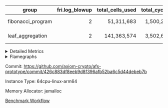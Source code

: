 | group | fri.log_blowup | total_cells_used | total_cycles | total_proof_time_ms |
| --- | --- | --- | --- | --- |
| fibonacci_program | <div style='text-align: right'>2</div>  | <div style='text-align: right'>51,311,683</div>  | <div style='text-align: right'>1,500,219</div>  | <span style="color: green">(-44.0 [-0.5%])</span> <div style='text-align: right'>8,058.0</div>  |
| leaf_aggregation | <div style='text-align: right'>2</div>  | <div style='text-align: right'>141,363,574</div>  | <div style='text-align: right'>3,502,669</div>  | <span style="color: green">(-124.0 [-0.5%])</span> <div style='text-align: right'>23,051.0</div>  |


<details>
<summary>Detailed Metrics</summary>

| group | collect_metrics | execute_time_ms | total_cells_used | total_cycles |
| --- | --- | --- | --- | --- |
| fibonacci_program | true | <span style="color: red">(+78.0 [+0.2%])</span> <div style='text-align: right'>42,795.0</div>  | <div style='text-align: right'>51,311,683</div>  | <div style='text-align: right'>1,500,219</div>  |

| group | chip_name | collect_metrics | rows_used |
| --- | --- | --- | --- |
| fibonacci_program | <Rv32BaseAluAdapterAir,BaseAluCoreAir<4, 8>> | true | <div style='text-align: right'>900,085</div>  |
| fibonacci_program | <Rv32BaseAluAdapterAir,LessThanCoreAir<4, 8>> | true | <div style='text-align: right'>300,004</div>  |
| fibonacci_program | <Rv32BaseAluAdapterAir,ShiftCoreAir<4, 8>> | true | <div style='text-align: right'>4</div>  |
| fibonacci_program | <Rv32BranchAdapterAir,BranchEqualCoreAir<4>> | true | <div style='text-align: right'>200,012</div>  |
| fibonacci_program | <Rv32BranchAdapterAir,BranchLessThanCoreAir<4, 8>> | true | <div style='text-align: right'>11</div>  |
| fibonacci_program | <Rv32CondRdWriteAdapterAir,Rv32JalLuiCoreAir> | true | <div style='text-align: right'>100,012</div>  |
| fibonacci_program | <Rv32HintStoreAdapterAir,Rv32HintStoreCoreAir> | true | <div style='text-align: right'>3</div>  |
| fibonacci_program | <Rv32JalrAdapterAir,Rv32JalrCoreAir> | true | <div style='text-align: right'>17</div>  |
| fibonacci_program | <Rv32LoadStoreAdapterAir,LoadStoreCoreAir<4>> | true | <div style='text-align: right'>57</div>  |
| fibonacci_program | <Rv32RdWriteAdapterAir,Rv32AuipcCoreAir> | true | <div style='text-align: right'>11</div>  |
| fibonacci_program | BitwiseOperationLookupAir<8> | true | <div style='text-align: right'>65,536</div>  |
| fibonacci_program | Memory AccessAdapter<8> | true | <div style='text-align: right'>27</div>  |
| fibonacci_program | Memory Boundary | true | <div style='text-align: right'>54</div>  |
| fibonacci_program | Memory Merkle | true | <div style='text-align: right'>306</div>  |
| fibonacci_program | PhantomAir | true | <div style='text-align: right'>3</div>  |
| fibonacci_program | ProgramChip | true | <div style='text-align: right'>6,529</div>  |
| fibonacci_program | RangeTupleCheckerAir<2> | true | <div style='text-align: right'>524,288</div>  |

| group | collect_metrics | dsl_ir | opcode | frequency |
| --- | --- | --- | --- | --- |
| fibonacci_program | true |  | ADD | <div style='text-align: right'>900,068</div>  |
| fibonacci_program | true |  | AND | <div style='text-align: right'>5</div>  |
| fibonacci_program | true |  | AUIPC | <div style='text-align: right'>11</div>  |
| fibonacci_program | true |  | BEQ | <div style='text-align: right'>100,005</div>  |
| fibonacci_program | true |  | BGEU | <div style='text-align: right'>3</div>  |
| fibonacci_program | true |  | BLT | <div style='text-align: right'>1</div>  |
| fibonacci_program | true |  | BLTU | <div style='text-align: right'>7</div>  |
| fibonacci_program | true |  | BNE | <div style='text-align: right'>100,007</div>  |
| fibonacci_program | true |  | HINT_STOREW | <div style='text-align: right'>3</div>  |
| fibonacci_program | true |  | JAL | <div style='text-align: right'>100,002</div>  |
| fibonacci_program | true |  | JALR | <div style='text-align: right'>17</div>  |
| fibonacci_program | true |  | LOADBU | <div style='text-align: right'>6</div>  |
| fibonacci_program | true |  | LOADW | <div style='text-align: right'>22</div>  |
| fibonacci_program | true |  | LUI | <div style='text-align: right'>10</div>  |
| fibonacci_program | true |  | OR | <div style='text-align: right'>4</div>  |
| fibonacci_program | true |  | PHANTOM | <div style='text-align: right'>3</div>  |
| fibonacci_program | true |  | SLL | <div style='text-align: right'>3</div>  |
| fibonacci_program | true |  | SLTU | <div style='text-align: right'>300,004</div>  |
| fibonacci_program | true |  | SRL | <div style='text-align: right'>1</div>  |
| fibonacci_program | true |  | STOREB | <div style='text-align: right'>1</div>  |
| fibonacci_program | true |  | STOREW | <div style='text-align: right'>28</div>  |
| fibonacci_program | true |  | SUB | <div style='text-align: right'>4</div>  |
| fibonacci_program | true |  | XOR | <div style='text-align: right'>4</div>  |

| group | air_name | collect_metrics | dsl_ir | opcode | cells_used |
| --- | --- | --- | --- | --- | --- |
| fibonacci_program | <Rv32BaseAluAdapterAir,BaseAluCoreAir<4, 8>> | true |  | ADD | <div style='text-align: right'>32,402,448</div>  |
| fibonacci_program | AccessAdapter<8> | true |  | ADD | <div style='text-align: right'>51</div>  |
| fibonacci_program | Boundary | true |  | ADD | <div style='text-align: right'>120</div>  |
| fibonacci_program | Merkle | true |  | ADD | <div style='text-align: right'>64</div>  |
| fibonacci_program | <Rv32BaseAluAdapterAir,BaseAluCoreAir<4, 8>> | true |  | AND | <div style='text-align: right'>180</div>  |
| fibonacci_program | <Rv32RdWriteAdapterAir,Rv32AuipcCoreAir> | true |  | AUIPC | <div style='text-align: right'>231</div>  |
| fibonacci_program | AccessAdapter<8> | true |  | AUIPC | <div style='text-align: right'>34</div>  |
| fibonacci_program | Boundary | true |  | AUIPC | <div style='text-align: right'>80</div>  |
| fibonacci_program | Merkle | true |  | AUIPC | <div style='text-align: right'>3,456</div>  |
| fibonacci_program | <Rv32BranchAdapterAir,BranchEqualCoreAir<4>> | true |  | BEQ | <div style='text-align: right'>2,600,130</div>  |
| fibonacci_program | <Rv32BranchAdapterAir,BranchLessThanCoreAir<4, 8>> | true |  | BGEU | <div style='text-align: right'>96</div>  |
| fibonacci_program | <Rv32BranchAdapterAir,BranchLessThanCoreAir<4, 8>> | true |  | BLT | <div style='text-align: right'>32</div>  |
| fibonacci_program | <Rv32BranchAdapterAir,BranchLessThanCoreAir<4, 8>> | true |  | BLTU | <div style='text-align: right'>224</div>  |
| fibonacci_program | <Rv32BranchAdapterAir,BranchEqualCoreAir<4>> | true |  | BNE | <div style='text-align: right'>2,600,182</div>  |
| fibonacci_program | <Rv32HintStoreAdapterAir,Rv32HintStoreCoreAir> | true |  | HINT_STOREW | <div style='text-align: right'>78</div>  |
| fibonacci_program | AccessAdapter<8> | true |  | HINT_STOREW | <div style='text-align: right'>17</div>  |
| fibonacci_program | Boundary | true |  | HINT_STOREW | <div style='text-align: right'>40</div>  |
| fibonacci_program | Merkle | true |  | HINT_STOREW | <div style='text-align: right'>64</div>  |
| fibonacci_program | <Rv32CondRdWriteAdapterAir,Rv32JalLuiCoreAir> | true |  | JAL | <div style='text-align: right'>1,800,036</div>  |
| fibonacci_program | <Rv32JalrAdapterAir,Rv32JalrCoreAir> | true |  | JALR | <div style='text-align: right'>476</div>  |
| fibonacci_program | <Rv32LoadStoreAdapterAir,LoadStoreCoreAir<4>> | true |  | LOADBU | <div style='text-align: right'>240</div>  |
| fibonacci_program | <Rv32LoadStoreAdapterAir,LoadStoreCoreAir<4>> | true |  | LOADW | <div style='text-align: right'>880</div>  |
| fibonacci_program | AccessAdapter<8> | true |  | LOADW | <div style='text-align: right'>34</div>  |
| fibonacci_program | Boundary | true |  | LOADW | <div style='text-align: right'>80</div>  |
| fibonacci_program | Merkle | true |  | LOADW | <div style='text-align: right'>2,304</div>  |
| fibonacci_program | <Rv32CondRdWriteAdapterAir,Rv32JalLuiCoreAir> | true |  | LUI | <div style='text-align: right'>180</div>  |
| fibonacci_program | <Rv32BaseAluAdapterAir,BaseAluCoreAir<4, 8>> | true |  | OR | <div style='text-align: right'>144</div>  |
| fibonacci_program | PhantomAir | true |  | PHANTOM | <div style='text-align: right'>18</div>  |
| fibonacci_program | <Rv32BaseAluAdapterAir,ShiftCoreAir<4, 8>> | true |  | SLL | <div style='text-align: right'>159</div>  |
| fibonacci_program | <Rv32BaseAluAdapterAir,LessThanCoreAir<4, 8>> | true |  | SLTU | <div style='text-align: right'>11,100,148</div>  |
| fibonacci_program | AccessAdapter<8> | true |  | SLTU | <div style='text-align: right'>34</div>  |
| fibonacci_program | Boundary | true |  | SLTU | <div style='text-align: right'>80</div>  |
| fibonacci_program | Merkle | true |  | SLTU | <div style='text-align: right'>64</div>  |
| fibonacci_program | <Rv32BaseAluAdapterAir,ShiftCoreAir<4, 8>> | true |  | SRL | <div style='text-align: right'>53</div>  |
| fibonacci_program | <Rv32LoadStoreAdapterAir,LoadStoreCoreAir<4>> | true |  | STOREB | <div style='text-align: right'>40</div>  |
| fibonacci_program | AccessAdapter<8> | true |  | STOREB | <div style='text-align: right'>17</div>  |
| fibonacci_program | Boundary | true |  | STOREB | <div style='text-align: right'>40</div>  |
| fibonacci_program | <Rv32LoadStoreAdapterAir,LoadStoreCoreAir<4>> | true |  | STOREW | <div style='text-align: right'>1,120</div>  |
| fibonacci_program | AccessAdapter<8> | true |  | STOREW | <div style='text-align: right'>272</div>  |
| fibonacci_program | Boundary | true |  | STOREW | <div style='text-align: right'>640</div>  |
| fibonacci_program | Merkle | true |  | STOREW | <div style='text-align: right'>3,776</div>  |
| fibonacci_program | <Rv32BaseAluAdapterAir,BaseAluCoreAir<4, 8>> | true |  | SUB | <div style='text-align: right'>144</div>  |
| fibonacci_program | <Rv32BaseAluAdapterAir,BaseAluCoreAir<4, 8>> | true |  | XOR | <div style='text-align: right'>144</div>  |

| group | commit_exe_time_ms | execute_and_trace_gen_time_ms | execute_time_ms | fri.log_blowup | keygen_time_ms | num_segments | total_cells_used | total_cycles | total_proof_time_ms |
| --- | --- | --- | --- | --- | --- | --- | --- | --- | --- |
| fibonacci_program | <span style="color: red">(+1.0 [+25.0%])</span> <div style='text-align: right'>5.0</div>  | <span style="color: green">(-34.0 [-1.9%])</span> <div style='text-align: right'>1,772.0</div>  | <span style="color: green">(-35.0 [-2.2%])</span> <div style='text-align: right'>1,580.0</div>  | <div style='text-align: right'>2</div>  | <span style="color: red">(+3.0 [+1.4%])</span> <div style='text-align: right'>219.0</div>  | <div style='text-align: right'>1</div>  | <div style='text-align: right'>51,311,683</div>  | <div style='text-align: right'>1,500,219</div>  | <span style="color: green">(-44.0 [-0.5%])</span> <div style='text-align: right'>8,058.0</div>  |
| leaf_aggregation |  |  |  | <div style='text-align: right'>2</div>  |  |  | <div style='text-align: right'>141,363,574</div>  | <div style='text-align: right'>3,502,669</div>  | <span style="color: green">(-124.0 [-0.5%])</span> <div style='text-align: right'>23,051.0</div>  |

| group | air_name | constraints | interactions | quotient_deg |
| --- | --- | --- | --- | --- |
| fibonacci_program | ProgramAir | <div style='text-align: right'>4</div>  | <div style='text-align: right'>1</div>  | <div style='text-align: right'>1</div>  |
| fibonacci_program | VmConnectorAir | <div style='text-align: right'>9</div>  | <div style='text-align: right'>3</div>  | <div style='text-align: right'>2</div>  |
| fibonacci_program | PersistentBoundaryAir<8> | <div style='text-align: right'>6</div>  | <div style='text-align: right'>3</div>  | <div style='text-align: right'>2</div>  |
| fibonacci_program | MemoryMerkleAir<8> | <div style='text-align: right'>40</div>  | <div style='text-align: right'>4</div>  | <div style='text-align: right'>2</div>  |
| fibonacci_program | AccessAdapterAir<2> | <div style='text-align: right'>14</div>  | <div style='text-align: right'>5</div>  | <div style='text-align: right'>2</div>  |
| fibonacci_program | AccessAdapterAir<4> | <div style='text-align: right'>14</div>  | <div style='text-align: right'>5</div>  | <div style='text-align: right'>2</div>  |
| fibonacci_program | AccessAdapterAir<8> | <div style='text-align: right'>14</div>  | <div style='text-align: right'>5</div>  | <div style='text-align: right'>2</div>  |
| fibonacci_program | AccessAdapterAir<16> | <div style='text-align: right'>14</div>  | <div style='text-align: right'>5</div>  | <div style='text-align: right'>2</div>  |
| fibonacci_program | AccessAdapterAir<32> | <div style='text-align: right'>14</div>  | <div style='text-align: right'>5</div>  | <div style='text-align: right'>2</div>  |
| fibonacci_program | AccessAdapterAir<64> | <div style='text-align: right'>14</div>  | <div style='text-align: right'>5</div>  | <div style='text-align: right'>2</div>  |
| fibonacci_program | PhantomAir | <div style='text-align: right'>5</div>  | <div style='text-align: right'>3</div>  | <div style='text-align: right'>2</div>  |
| fibonacci_program | VmAirWrapper<Rv32BaseAluAdapterAir, BaseAluCoreAir<4, 8> | <div style='text-align: right'>43</div>  | <div style='text-align: right'>19</div>  | <div style='text-align: right'>2</div>  |
| fibonacci_program | VmAirWrapper<Rv32BaseAluAdapterAir, LessThanCoreAir<4, 8> | <div style='text-align: right'>39</div>  | <div style='text-align: right'>17</div>  | <div style='text-align: right'>2</div>  |
| fibonacci_program | VmAirWrapper<Rv32BaseAluAdapterAir, ShiftCoreAir<4, 8> | <div style='text-align: right'>90</div>  | <div style='text-align: right'>23</div>  | <div style='text-align: right'>2</div>  |
| fibonacci_program | VmAirWrapper<Rv32LoadStoreAdapterAir, LoadStoreCoreAir<4> | <div style='text-align: right'>38</div>  | <div style='text-align: right'>17</div>  | <div style='text-align: right'>2</div>  |
| fibonacci_program | VmAirWrapper<Rv32LoadStoreAdapterAir, LoadSignExtendCoreAir<4, 8> | <div style='text-align: right'>33</div>  | <div style='text-align: right'>18</div>  | <div style='text-align: right'>2</div>  |
| fibonacci_program | VmAirWrapper<Rv32BranchAdapterAir, BranchEqualCoreAir<4> | <div style='text-align: right'>25</div>  | <div style='text-align: right'>11</div>  | <div style='text-align: right'>2</div>  |
| fibonacci_program | VmAirWrapper<Rv32BranchAdapterAir, BranchLessThanCoreAir<4, 8> | <div style='text-align: right'>41</div>  | <div style='text-align: right'>13</div>  | <div style='text-align: right'>2</div>  |
| fibonacci_program | VmAirWrapper<Rv32CondRdWriteAdapterAir, Rv32JalLuiCoreAir> | <div style='text-align: right'>22</div>  | <div style='text-align: right'>10</div>  | <div style='text-align: right'>2</div>  |
| fibonacci_program | VmAirWrapper<Rv32JalrAdapterAir, Rv32JalrCoreAir> | <div style='text-align: right'>20</div>  | <div style='text-align: right'>16</div>  | <div style='text-align: right'>2</div>  |
| fibonacci_program | VmAirWrapper<Rv32RdWriteAdapterAir, Rv32AuipcCoreAir> | <div style='text-align: right'>15</div>  | <div style='text-align: right'>11</div>  | <div style='text-align: right'>2</div>  |
| fibonacci_program | VmAirWrapper<Rv32MultAdapterAir, MultiplicationCoreAir<4, 8> | <div style='text-align: right'>26</div>  | <div style='text-align: right'>19</div>  | <div style='text-align: right'>2</div>  |
| fibonacci_program | VmAirWrapper<Rv32MultAdapterAir, MulHCoreAir<4, 8> | <div style='text-align: right'>38</div>  | <div style='text-align: right'>24</div>  | <div style='text-align: right'>2</div>  |
| fibonacci_program | VmAirWrapper<Rv32MultAdapterAir, DivRemCoreAir<4, 8> | <div style='text-align: right'>88</div>  | <div style='text-align: right'>25</div>  | <div style='text-align: right'>2</div>  |
| fibonacci_program | VmAirWrapper<Rv32HintStoreAdapterAir, Rv32HintStoreCoreAir> | <div style='text-align: right'>17</div>  | <div style='text-align: right'>15</div>  | <div style='text-align: right'>2</div>  |
| fibonacci_program | Poseidon2VmAir<BabyBearParameters> | <div style='text-align: right'>525</div>  | <div style='text-align: right'>32</div>  | <div style='text-align: right'>2</div>  |
| fibonacci_program | BitwiseOperationLookupAir<8> | <div style='text-align: right'>4</div>  | <div style='text-align: right'>2</div>  | <div style='text-align: right'>2</div>  |
| fibonacci_program | RangeTupleCheckerAir<2> | <div style='text-align: right'>4</div>  | <div style='text-align: right'>1</div>  | <div style='text-align: right'>1</div>  |
| fibonacci_program | VariableRangeCheckerAir | <div style='text-align: right'>4</div>  | <div style='text-align: right'>1</div>  | <div style='text-align: right'>1</div>  |

| group | air_name | segment | cells | constraints | interactions | main_cols | perm_cols | prep_cols | quotient_deg | rows |
| --- | --- | --- | --- | --- | --- | --- | --- | --- | --- | --- |
| fibonacci_program | ProgramAir | 0 | <div style='text-align: right'>147,456</div>  |  |  | <div style='text-align: right'>10</div>  | <div style='text-align: right'>8</div>  |  |  | <div style='text-align: right'>8,192</div>  |
| fibonacci_program | VmConnectorAir | 0 | <div style='text-align: right'>32</div>  |  |  | <div style='text-align: right'>4</div>  | <div style='text-align: right'>12</div>  | <div style='text-align: right'>1</div>  |  | <div style='text-align: right'>2</div>  |
| fibonacci_program | PersistentBoundaryAir<8> | 0 | <div style='text-align: right'>2,048</div>  |  |  | <div style='text-align: right'>20</div>  | <div style='text-align: right'>12</div>  |  |  | <div style='text-align: right'>64</div>  |
| fibonacci_program | MemoryMerkleAir<8> | 0 | <div style='text-align: right'>26,624</div>  |  |  | <div style='text-align: right'>32</div>  | <div style='text-align: right'>20</div>  |  |  | <div style='text-align: right'>512</div>  |
| fibonacci_program | AccessAdapterAir<8> | 0 | <div style='text-align: right'>2,624</div>  |  |  | <div style='text-align: right'>17</div>  | <div style='text-align: right'>24</div>  |  |  | <div style='text-align: right'>64</div>  |
| fibonacci_program | PhantomAir | 0 | <div style='text-align: right'>72</div>  |  |  | <div style='text-align: right'>6</div>  | <div style='text-align: right'>12</div>  |  |  | <div style='text-align: right'>4</div>  |
| fibonacci_program | VmAirWrapper<Rv32BaseAluAdapterAir, BaseAluCoreAir<4, 8> | 0 | <div style='text-align: right'>121,634,816</div>  |  |  | <div style='text-align: right'>36</div>  | <div style='text-align: right'>80</div>  |  |  | <div style='text-align: right'>1,048,576</div>  |
| fibonacci_program | VmAirWrapper<Rv32BaseAluAdapterAir, LessThanCoreAir<4, 8> | 0 | <div style='text-align: right'>40,370,176</div>  |  |  | <div style='text-align: right'>37</div>  | <div style='text-align: right'>40</div>  |  |  | <div style='text-align: right'>524,288</div>  |
| fibonacci_program | VmAirWrapper<Rv32BaseAluAdapterAir, ShiftCoreAir<4, 8> | 0 | <div style='text-align: right'>420</div>  |  |  | <div style='text-align: right'>53</div>  | <div style='text-align: right'>52</div>  |  |  | <div style='text-align: right'>4</div>  |
| fibonacci_program | VmAirWrapper<Rv32LoadStoreAdapterAir, LoadStoreCoreAir<4> | 0 | <div style='text-align: right'>7,168</div>  |  |  | <div style='text-align: right'>40</div>  | <div style='text-align: right'>72</div>  |  |  | <div style='text-align: right'>64</div>  |
| fibonacci_program | VmAirWrapper<Rv32BranchAdapterAir, BranchEqualCoreAir<4> | 0 | <div style='text-align: right'>19,398,656</div>  |  |  | <div style='text-align: right'>26</div>  | <div style='text-align: right'>48</div>  |  |  | <div style='text-align: right'>262,144</div>  |
| fibonacci_program | VmAirWrapper<Rv32BranchAdapterAir, BranchLessThanCoreAir<4, 8> | 0 | <div style='text-align: right'>1,408</div>  |  |  | <div style='text-align: right'>32</div>  | <div style='text-align: right'>56</div>  |  |  | <div style='text-align: right'>16</div>  |
| fibonacci_program | VmAirWrapper<Rv32CondRdWriteAdapterAir, Rv32JalLuiCoreAir> | 0 | <div style='text-align: right'>8,126,464</div>  |  |  | <div style='text-align: right'>18</div>  | <div style='text-align: right'>44</div>  |  |  | <div style='text-align: right'>131,072</div>  |
| fibonacci_program | VmAirWrapper<Rv32JalrAdapterAir, Rv32JalrCoreAir> | 0 | <div style='text-align: right'>2,048</div>  |  |  | <div style='text-align: right'>28</div>  | <div style='text-align: right'>36</div>  |  |  | <div style='text-align: right'>32</div>  |
| fibonacci_program | VmAirWrapper<Rv32RdWriteAdapterAir, Rv32AuipcCoreAir> | 0 | <div style='text-align: right'>784</div>  |  |  | <div style='text-align: right'>21</div>  | <div style='text-align: right'>28</div>  |  |  | <div style='text-align: right'>16</div>  |
| fibonacci_program | VmAirWrapper<Rv32HintStoreAdapterAir, Rv32HintStoreCoreAir> | 0 | <div style='text-align: right'>248</div>  |  |  | <div style='text-align: right'>26</div>  | <div style='text-align: right'>36</div>  |  |  | <div style='text-align: right'>4</div>  |
| fibonacci_program | Poseidon2VmAir<BabyBearParameters> | 0 | <div style='text-align: right'>321,024</div>  |  |  | <div style='text-align: right'>559</div>  | <div style='text-align: right'>68</div>  |  |  | <div style='text-align: right'>512</div>  |
| fibonacci_program | BitwiseOperationLookupAir<8> | 0 | <div style='text-align: right'>655,360</div>  |  |  | <div style='text-align: right'>2</div>  | <div style='text-align: right'>8</div>  | <div style='text-align: right'>3</div>  |  | <div style='text-align: right'>65,536</div>  |
| fibonacci_program | RangeTupleCheckerAir<2> | 0 | <div style='text-align: right'>4,718,592</div>  |  |  | <div style='text-align: right'>1</div>  | <div style='text-align: right'>8</div>  | <div style='text-align: right'>2</div>  |  | <div style='text-align: right'>524,288</div>  |
| fibonacci_program | VariableRangeCheckerAir | 0 | <div style='text-align: right'>1,179,648</div>  |  |  | <div style='text-align: right'>1</div>  | <div style='text-align: right'>8</div>  | <div style='text-align: right'>2</div>  |  | <div style='text-align: right'>131,072</div>  |
| leaf_aggregation | ProgramAir | 0 | <div style='text-align: right'>2,359,296</div>  | <div style='text-align: right'>4</div>  | <div style='text-align: right'>1</div>  | <div style='text-align: right'>10</div>  | <div style='text-align: right'>8</div>  |  | <div style='text-align: right'>1</div>  | <div style='text-align: right'>131,072</div>  |
| leaf_aggregation | VmConnectorAir | 0 | <div style='text-align: right'>24</div>  | <div style='text-align: right'>8</div>  | <div style='text-align: right'>3</div>  | <div style='text-align: right'>4</div>  | <div style='text-align: right'>8</div>  | <div style='text-align: right'>1</div>  | <div style='text-align: right'>4</div>  | <div style='text-align: right'>2</div>  |
| leaf_aggregation | VolatileBoundaryAir | 0 | <div style='text-align: right'>9,961,472</div>  | <div style='text-align: right'>16</div>  | <div style='text-align: right'>4</div>  | <div style='text-align: right'>11</div>  | <div style='text-align: right'>8</div>  |  | <div style='text-align: right'>4</div>  | <div style='text-align: right'>524,288</div>  |
| leaf_aggregation | AccessAdapterAir<2> | 0 | <div style='text-align: right'>14,155,776</div>  | <div style='text-align: right'>12</div>  | <div style='text-align: right'>5</div>  | <div style='text-align: right'>11</div>  | <div style='text-align: right'>16</div>  |  | <div style='text-align: right'>4</div>  | <div style='text-align: right'>524,288</div>  |
| leaf_aggregation | AccessAdapterAir<4> | 0 | <div style='text-align: right'>7,602,176</div>  | <div style='text-align: right'>12</div>  | <div style='text-align: right'>5</div>  | <div style='text-align: right'>13</div>  | <div style='text-align: right'>16</div>  |  | <div style='text-align: right'>4</div>  | <div style='text-align: right'>262,144</div>  |
| leaf_aggregation | AccessAdapterAir<8> | 0 | <div style='text-align: right'>2,162,688</div>  | <div style='text-align: right'>12</div>  | <div style='text-align: right'>5</div>  | <div style='text-align: right'>17</div>  | <div style='text-align: right'>16</div>  |  | <div style='text-align: right'>4</div>  | <div style='text-align: right'>65,536</div>  |
| leaf_aggregation | AccessAdapterAir<16> | 0 |  | <div style='text-align: right'>12</div>  | <div style='text-align: right'>5</div>  |  |  |  | <div style='text-align: right'>4</div>  |  |
| leaf_aggregation | AccessAdapterAir<32> | 0 |  | <div style='text-align: right'>12</div>  | <div style='text-align: right'>5</div>  |  |  |  | <div style='text-align: right'>4</div>  |  |
| leaf_aggregation | AccessAdapterAir<64> | 0 |  | <div style='text-align: right'>12</div>  | <div style='text-align: right'>5</div>  |  |  |  | <div style='text-align: right'>4</div>  |  |
| leaf_aggregation | PhantomAir | 0 | <div style='text-align: right'>3,670,016</div>  | <div style='text-align: right'>4</div>  | <div style='text-align: right'>3</div>  | <div style='text-align: right'>6</div>  | <div style='text-align: right'>8</div>  |  | <div style='text-align: right'>4</div>  | <div style='text-align: right'>262,144</div>  |
| leaf_aggregation | VmAirWrapper<NativeLoadStoreAdapterAir<1>, KernelLoadStoreCoreAir<1> | 0 | <div style='text-align: right'>136,314,880</div>  | <div style='text-align: right'>31</div>  | <div style='text-align: right'>19</div>  | <div style='text-align: right'>41</div>  | <div style='text-align: right'>24</div>  |  | <div style='text-align: right'>4</div>  | <div style='text-align: right'>2,097,152</div>  |
| leaf_aggregation | VmAirWrapper<BranchNativeAdapterAir, BranchEqualCoreAir<1> | 0 | <div style='text-align: right'>53,477,376</div>  | <div style='text-align: right'>23</div>  | <div style='text-align: right'>11</div>  | <div style='text-align: right'>23</div>  | <div style='text-align: right'>28</div>  |  | <div style='text-align: right'>2</div>  | <div style='text-align: right'>1,048,576</div>  |
| leaf_aggregation | VmAirWrapper<JalNativeAdapterAir, JalCoreAir> | 0 | <div style='text-align: right'>2,883,584</div>  | <div style='text-align: right'>6</div>  | <div style='text-align: right'>7</div>  | <div style='text-align: right'>10</div>  | <div style='text-align: right'>12</div>  |  | <div style='text-align: right'>4</div>  | <div style='text-align: right'>131,072</div>  |
| leaf_aggregation | VmAirWrapper<NativeAdapterAir<2, 1>, FieldArithmeticCoreAir> | 0 | <div style='text-align: right'>104,857,600</div>  | <div style='text-align: right'>23</div>  | <div style='text-align: right'>15</div>  | <div style='text-align: right'>30</div>  | <div style='text-align: right'>20</div>  |  | <div style='text-align: right'>4</div>  | <div style='text-align: right'>2,097,152</div>  |
| leaf_aggregation | VmAirWrapper<NativeVectorizedAdapterAir<4>, FieldExtensionCoreAir> | 0 | <div style='text-align: right'>3,932,160</div>  | <div style='text-align: right'>23</div>  | <div style='text-align: right'>15</div>  | <div style='text-align: right'>40</div>  | <div style='text-align: right'>20</div>  |  | <div style='text-align: right'>4</div>  | <div style='text-align: right'>65,536</div>  |
| leaf_aggregation | FriMatOpeningAir | 0 | <div style='text-align: right'>36,700,160</div>  | <div style='text-align: right'>59</div>  | <div style='text-align: right'>35</div>  | <div style='text-align: right'>64</div>  | <div style='text-align: right'>76</div>  |  | <div style='text-align: right'>4</div>  | <div style='text-align: right'>262,144</div>  |
| leaf_aggregation | Poseidon2VmAir<BabyBearParameters> | 0 | <div style='text-align: right'>19,496,960</div>  | <div style='text-align: right'>517</div>  | <div style='text-align: right'>32</div>  | <div style='text-align: right'>559</div>  | <div style='text-align: right'>36</div>  |  | <div style='text-align: right'>4</div>  | <div style='text-align: right'>32,768</div>  |
| leaf_aggregation | VariableRangeCheckerAir | 0 | <div style='text-align: right'>1,179,648</div>  | <div style='text-align: right'>4</div>  | <div style='text-align: right'>1</div>  | <div style='text-align: right'>1</div>  | <div style='text-align: right'>8</div>  | <div style='text-align: right'>2</div>  | <div style='text-align: right'>1</div>  | <div style='text-align: right'>131,072</div>  |

| group | segment | commit_exe_time_ms | execute_and_trace_gen_time_ms | execute_time_ms | fri.log_blowup | keygen_time_ms | num_segments | stark_prove_excluding_trace_time_ms | total_cells | verify_program_compile_ms |
| --- | --- | --- | --- | --- | --- | --- | --- | --- | --- | --- |
| fibonacci_program | 0 |  | <span style="color: red">(+1.0 [+0.5%])</span> <div style='text-align: right'>190.0</div>  |  |  |  |  | <span style="color: green">(-11.0 [-0.2%])</span> <div style='text-align: right'>6,096.0</div>  | <div style='text-align: right'>196,595,668</div>  |  |
| leaf_aggregation | 0 | <span style="color: red">(+2.0 [+4.3%])</span> <div style='text-align: right'>48.0</div>  | <span style="color: green">(-81.0 [-1.3%])</span> <div style='text-align: right'>6,233.0</div>  | <span style="color: green">(-51.0 [-0.9%])</span> <div style='text-align: right'>5,605.0</div>  | <div style='text-align: right'>2</div>  | <span style="color: green">(-1.0 [-1.6%])</span> <div style='text-align: right'>61.0</div>  | <div style='text-align: right'>1</div>  | <span style="color: green">(-43.0 [-0.3%])</span> <div style='text-align: right'>16,818.0</div>  | <div style='text-align: right'>398,753,816</div>  | <span style="color: red">(+5.0 [+2.2%])</span> <div style='text-align: right'>236.0</div>  |

| group | collect_metrics | segment | execute_time_ms | total_cells_used | total_cycles |
| --- | --- | --- | --- | --- | --- |
| leaf_aggregation | true | 0 | <span style="color: red">(+293.0 [+0.5%])</span> <div style='text-align: right'>59,293.0</div>  | <div style='text-align: right'>141,363,574</div>  | <div style='text-align: right'>3,502,669</div>  |

| group | chip_name | collect_metrics | segment | rows_used |
| --- | --- | --- | --- | --- |
| leaf_aggregation | <BranchNativeAdapterAir,BranchEqualCoreAir<1>> | true | 0 | <div style='text-align: right'>675,104</div>  |
| leaf_aggregation | <JalNativeAdapterAir,JalCoreAir> | true | 0 | <div style='text-align: right'>73,215</div>  |
| leaf_aggregation | <NativeAdapterAir<2, 1>,FieldArithmeticCoreAir> | true | 0 | <div style='text-align: right'>1,352,927</div>  |
| leaf_aggregation | <NativeLoadStoreAdapterAir<1>,KernelLoadStoreCoreAir<1>> | true | 0 | <div style='text-align: right'>1,123,568</div>  |
| leaf_aggregation | <NativeVectorizedAdapterAir<4>,FieldExtensionCoreAir> | true | 0 | <div style='text-align: right'>34,763</div>  |
| leaf_aggregation | FriMatOpeningAir | true | 0 | <div style='text-align: right'>144,732</div>  |
| leaf_aggregation | Memory AccessAdapter<2> | true | 0 | <div style='text-align: right'>308,010</div>  |
| leaf_aggregation | Memory AccessAdapter<4> | true | 0 | <div style='text-align: right'>154,257</div>  |
| leaf_aggregation | Memory AccessAdapter<8> | true | 0 | <div style='text-align: right'>38,651</div>  |
| leaf_aggregation | Memory Boundary | true | 0 | <div style='text-align: right'>421,403</div>  |
| leaf_aggregation | PhantomAir | true | 0 | <div style='text-align: right'>209,823</div>  |
| leaf_aggregation | Poseidon2VmAir<BabyBearParameters> | true | 0 | <div style='text-align: right'>27,935</div>  |
| leaf_aggregation | ProgramChip | true | 0 | <div style='text-align: right'>104,932</div>  |

| group | collect_metrics | dsl_ir | opcode | segment | frequency |
| --- | --- | --- | --- | --- | --- |
| leaf_aggregation | true |  | JAL | 0 | <div style='text-align: right'>1</div>  |
| leaf_aggregation | true |  | STOREW | 0 | <div style='text-align: right'>2</div>  |
| leaf_aggregation | true | AddE | FE4ADD | 0 | <div style='text-align: right'>13,099</div>  |
| leaf_aggregation | true | AddEFFI | LOADW | 0 | <div style='text-align: right'>176</div>  |
| leaf_aggregation | true | AddEFFI | STOREW | 0 | <div style='text-align: right'>528</div>  |
| leaf_aggregation | true | AddEFI | ADD | 0 | <div style='text-align: right'>312</div>  |
| leaf_aggregation | true | AddEI | ADD | 0 | <div style='text-align: right'>30,156</div>  |
| leaf_aggregation | true | AddFI | ADD | 0 | <div style='text-align: right'>44,861</div>  |
| leaf_aggregation | true | AddV | ADD | 0 | <div style='text-align: right'>14,806</div>  |
| leaf_aggregation | true | AddVI | ADD | 0 | <div style='text-align: right'>353,691</div>  |
| leaf_aggregation | true | Alloc | ADD | 0 | <div style='text-align: right'>56,236</div>  |
| leaf_aggregation | true | Alloc | LOADW | 0 | <div style='text-align: right'>56,236</div>  |
| leaf_aggregation | true | Alloc | MUL | 0 | <div style='text-align: right'>33,458</div>  |
| leaf_aggregation | true | AssertEqE | BNE | 0 | <div style='text-align: right'>248</div>  |
| leaf_aggregation | true | AssertEqEI | BNE | 0 | <div style='text-align: right'>4</div>  |
| leaf_aggregation | true | AssertEqF | BNE | 0 | <div style='text-align: right'>9,451</div>  |
| leaf_aggregation | true | AssertEqV | BNE | 0 | <div style='text-align: right'>2,406</div>  |
| leaf_aggregation | true | AssertEqVI | BNE | 0 | <div style='text-align: right'>237</div>  |
| leaf_aggregation | true | CT-InitializePcsConst | PHANTOM | 0 | <div style='text-align: right'>2</div>  |
| leaf_aggregation | true | CT-ReadingProofFromInput | PHANTOM | 0 | <div style='text-align: right'>2</div>  |
| leaf_aggregation | true | CT-VerifierProgram | PHANTOM | 0 | <div style='text-align: right'>2</div>  |
| leaf_aggregation | true | CT-compute-reduced-opening | PHANTOM | 0 | <div style='text-align: right'>672</div>  |
| leaf_aggregation | true | CT-exp-reverse-bits-len | PHANTOM | 0 | <div style='text-align: right'>6,888</div>  |
| leaf_aggregation | true | CT-poseidon2-hash | PHANTOM | 0 | <div style='text-align: right'>3,444</div>  |
| leaf_aggregation | true | CT-poseidon2-hash-ext | PHANTOM | 0 | <div style='text-align: right'>1,680</div>  |
| leaf_aggregation | true | CT-poseidon2-hash-setup | PHANTOM | 0 | <div style='text-align: right'>150,948</div>  |
| leaf_aggregation | true | CT-single-mat-reduced-opening | PHANTOM | 0 | <div style='text-align: right'>10,668</div>  |
| leaf_aggregation | true | CT-stage-c-build-rounds | PHANTOM | 0 | <div style='text-align: right'>2</div>  |
| leaf_aggregation | true | CT-stage-d-1-verify-shape-and-sample-challenges | PHANTOM | 0 | <div style='text-align: right'>2</div>  |
| leaf_aggregation | true | CT-stage-d-2-fri-fold | PHANTOM | 0 | <div style='text-align: right'>2</div>  |
| leaf_aggregation | true | CT-stage-d-3-verify-challenges | PHANTOM | 0 | <div style='text-align: right'>2</div>  |
| leaf_aggregation | true | CT-stage-d-verify-pcs | PHANTOM | 0 | <div style='text-align: right'>2</div>  |
| leaf_aggregation | true | CT-stage-e-verify-constraints | PHANTOM | 0 | <div style='text-align: right'>2</div>  |
| leaf_aggregation | true | CT-verify-batch | PHANTOM | 0 | <div style='text-align: right'>672</div>  |
| leaf_aggregation | true | CT-verify-batch-ext | PHANTOM | 0 | <div style='text-align: right'>1,680</div>  |
| leaf_aggregation | true | CT-verify-batch-reduce-fast | PHANTOM | 0 | <div style='text-align: right'>5,124</div>  |
| leaf_aggregation | true | CT-verify-batch-reduce-fast-setup | PHANTOM | 0 | <div style='text-align: right'>5,124</div>  |
| leaf_aggregation | true | CT-verify-query | PHANTOM | 0 | <div style='text-align: right'>84</div>  |
| leaf_aggregation | true | DivE | BBE4DIV | 0 | <div style='text-align: right'>6,214</div>  |
| leaf_aggregation | true | DivEIN | BBE4DIV | 0 | <div style='text-align: right'>54</div>  |
| leaf_aggregation | true | DivEIN | STOREW | 0 | <div style='text-align: right'>216</div>  |
| leaf_aggregation | true | DivFIN | DIV | 0 | <div style='text-align: right'>128</div>  |
| leaf_aggregation | true | For | ADD | 0 | <div style='text-align: right'>428,500</div>  |
| leaf_aggregation | true | For | BNE | 0 | <div style='text-align: right'>472,386</div>  |
| leaf_aggregation | true | For | JAL | 0 | <div style='text-align: right'>43,886</div>  |
| leaf_aggregation | true | For | LOADW | 0 | <div style='text-align: right'>2,604</div>  |
| leaf_aggregation | true | For | STOREW | 0 | <div style='text-align: right'>41,282</div>  |
| leaf_aggregation | true | FriMatOpening | FRI_FOLD | 0 | <div style='text-align: right'>5,334</div>  |
| leaf_aggregation | true | HintBitsF | PHANTOM | 0 | <div style='text-align: right'>43</div>  |
| leaf_aggregation | true | HintInputVec | PHANTOM | 0 | <div style='text-align: right'>22,778</div>  |
| leaf_aggregation | true | IfEq | BNE | 0 | <div style='text-align: right'>26,433</div>  |
| leaf_aggregation | true | IfEqI | BNE | 0 | <div style='text-align: right'>145,509</div>  |
| leaf_aggregation | true | IfEqI | JAL | 0 | <div style='text-align: right'>29,326</div>  |
| leaf_aggregation | true | IfNe | BEQ | 0 | <div style='text-align: right'>15,767</div>  |
| leaf_aggregation | true | IfNe | JAL | 0 | <div style='text-align: right'>2</div>  |
| leaf_aggregation | true | IfNeI | BEQ | 0 | <div style='text-align: right'>2,663</div>  |
| leaf_aggregation | true | ImmE | STOREW | 0 | <div style='text-align: right'>3,756</div>  |
| leaf_aggregation | true | ImmF | STOREW | 0 | <div style='text-align: right'>41,376</div>  |
| leaf_aggregation | true | ImmV | STOREW | 0 | <div style='text-align: right'>30,616</div>  |
| leaf_aggregation | true | LoadE | LOADW | 0 | <div style='text-align: right'>24,036</div>  |
| leaf_aggregation | true | LoadE | LOADW2 | 0 | <div style='text-align: right'>65,768</div>  |
| leaf_aggregation | true | LoadF | LOADW | 0 | <div style='text-align: right'>26,621</div>  |
| leaf_aggregation | true | LoadF | LOADW2 | 0 | <div style='text-align: right'>93,977</div>  |
| leaf_aggregation | true | LoadV | LOADW | 0 | <div style='text-align: right'>27,151</div>  |
| leaf_aggregation | true | LoadV | LOADW2 | 0 | <div style='text-align: right'>200,346</div>  |
| leaf_aggregation | true | MulE | BBE4MUL | 0 | <div style='text-align: right'>10,193</div>  |
| leaf_aggregation | true | MulEF | MUL | 0 | <div style='text-align: right'>3,792</div>  |
| leaf_aggregation | true | MulEFI | MUL | 0 | <div style='text-align: right'>520</div>  |
| leaf_aggregation | true | MulEI | BBE4MUL | 0 | <div style='text-align: right'>1,646</div>  |
| leaf_aggregation | true | MulEI | STOREW | 0 | <div style='text-align: right'>6,584</div>  |
| leaf_aggregation | true | MulF | MUL | 0 | <div style='text-align: right'>84,350</div>  |
| leaf_aggregation | true | MulFI | MUL | 0 | <div style='text-align: right'>20</div>  |
| leaf_aggregation | true | MulV | MUL | 0 | <div style='text-align: right'>1,333</div>  |
| leaf_aggregation | true | MulVI | MUL | 0 | <div style='text-align: right'>20,056</div>  |
| leaf_aggregation | true | NegE | MUL | 0 | <div style='text-align: right'>204</div>  |
| leaf_aggregation | true | Poseidon2CompressBabyBear | COMP_POS2 | 0 | <div style='text-align: right'>17,010</div>  |
| leaf_aggregation | true | Poseidon2PermuteBabyBear | PERM_POS2 | 0 | <div style='text-align: right'>10,925</div>  |
| leaf_aggregation | true | StoreE | STOREW | 0 | <div style='text-align: right'>24,448</div>  |
| leaf_aggregation | true | StoreE | STOREW2 | 0 | <div style='text-align: right'>34,352</div>  |
| leaf_aggregation | true | StoreF | STOREW | 0 | <div style='text-align: right'>34,398</div>  |
| leaf_aggregation | true | StoreF | STOREW2 | 0 | <div style='text-align: right'>82,847</div>  |
| leaf_aggregation | true | StoreHintWord | ADD | 0 | <div style='text-align: right'>220,603</div>  |
| leaf_aggregation | true | StoreHintWord | SHINTW | 0 | <div style='text-align: right'>244,714</div>  |
| leaf_aggregation | true | StoreV | STOREW | 0 | <div style='text-align: right'>3,018</div>  |
| leaf_aggregation | true | StoreV | STOREW2 | 0 | <div style='text-align: right'>62,334</div>  |
| leaf_aggregation | true | SubE | FE4SUB | 0 | <div style='text-align: right'>3,557</div>  |
| leaf_aggregation | true | SubEF | LOADW | 0 | <div style='text-align: right'>16,182</div>  |
| leaf_aggregation | true | SubEF | SUB | 0 | <div style='text-align: right'>5,394</div>  |
| leaf_aggregation | true | SubEFI | ADD | 0 | <div style='text-align: right'>356</div>  |
| leaf_aggregation | true | SubEI | ADD | 0 | <div style='text-align: right'>432</div>  |
| leaf_aggregation | true | SubV | SUB | 0 | <div style='text-align: right'>50,546</div>  |
| leaf_aggregation | true | SubVI | SUB | 0 | <div style='text-align: right'>2,333</div>  |
| leaf_aggregation | true | SubVIN | SUB | 0 | <div style='text-align: right'>840</div>  |

| group | air_name | collect_metrics | dsl_ir | opcode | segment | cells_used |
| --- | --- | --- | --- | --- | --- | --- |
| leaf_aggregation | <JalNativeAdapterAir,JalCoreAir> | true |  | JAL | 0 | <div style='text-align: right'>10</div>  |
| leaf_aggregation | Boundary | true |  | JAL | 0 | <div style='text-align: right'>11</div>  |
| leaf_aggregation | <NativeLoadStoreAdapterAir<1>,KernelLoadStoreCoreAir<1>> | true |  | STOREW | 0 | <div style='text-align: right'>82</div>  |
| leaf_aggregation | Boundary | true |  | STOREW | 0 | <div style='text-align: right'>22</div>  |
| leaf_aggregation | <NativeVectorizedAdapterAir<4>,FieldExtensionCoreAir> | true | AddE | FE4ADD | 0 | <div style='text-align: right'>523,960</div>  |
| leaf_aggregation | AccessAdapter<2> | true | AddE | FE4ADD | 0 | <div style='text-align: right'>239,998</div>  |
| leaf_aggregation | AccessAdapter<4> | true | AddE | FE4ADD | 0 | <div style='text-align: right'>141,817</div>  |
| leaf_aggregation | Boundary | true | AddE | FE4ADD | 0 | <div style='text-align: right'>114,576</div>  |
| leaf_aggregation | <NativeLoadStoreAdapterAir<1>,KernelLoadStoreCoreAir<1>> | true | AddEFFI | LOADW | 0 | <div style='text-align: right'>7,216</div>  |
| leaf_aggregation | AccessAdapter<2> | true | AddEFFI | LOADW | 0 | <div style='text-align: right'>1,100</div>  |
| leaf_aggregation | AccessAdapter<4> | true | AddEFFI | LOADW | 0 | <div style='text-align: right'>1,300</div>  |
| leaf_aggregation | Boundary | true | AddEFFI | LOADW | 0 | <div style='text-align: right'>308</div>  |
| leaf_aggregation | <NativeLoadStoreAdapterAir<1>,KernelLoadStoreCoreAir<1>> | true | AddEFFI | STOREW | 0 | <div style='text-align: right'>21,648</div>  |
| leaf_aggregation | AccessAdapter<2> | true | AddEFFI | STOREW | 0 | <div style='text-align: right'>1,100</div>  |
| leaf_aggregation | Boundary | true | AddEFFI | STOREW | 0 | <div style='text-align: right'>924</div>  |
| leaf_aggregation | <NativeAdapterAir<2, 1>,FieldArithmeticCoreAir> | true | AddEFI | ADD | 0 | <div style='text-align: right'>9,360</div>  |
| leaf_aggregation | AccessAdapter<2> | true | AddEFI | ADD | 0 | <div style='text-align: right'>1,452</div>  |
| leaf_aggregation | AccessAdapter<4> | true | AddEFI | ADD | 0 | <div style='text-align: right'>858</div>  |
| leaf_aggregation | Boundary | true | AddEFI | ADD | 0 | <div style='text-align: right'>1,364</div>  |
| leaf_aggregation | <NativeAdapterAir<2, 1>,FieldArithmeticCoreAir> | true | AddEI | ADD | 0 | <div style='text-align: right'>904,680</div>  |
| leaf_aggregation | AccessAdapter<2> | true | AddEI | ADD | 0 | <div style='text-align: right'>185,482</div>  |
| leaf_aggregation | AccessAdapter<4> | true | AddEI | ADD | 0 | <div style='text-align: right'>109,603</div>  |
| leaf_aggregation | Boundary | true | AddEI | ADD | 0 | <div style='text-align: right'>135,564</div>  |
| leaf_aggregation | <NativeAdapterAir<2, 1>,FieldArithmeticCoreAir> | true | AddFI | ADD | 0 | <div style='text-align: right'>1,345,830</div>  |
| leaf_aggregation | Boundary | true | AddFI | ADD | 0 | <div style='text-align: right'>253</div>  |
| leaf_aggregation | <NativeAdapterAir<2, 1>,FieldArithmeticCoreAir> | true | AddV | ADD | 0 | <div style='text-align: right'>444,180</div>  |
| leaf_aggregation | Boundary | true | AddV | ADD | 0 | <div style='text-align: right'>22</div>  |
| leaf_aggregation | <NativeAdapterAir<2, 1>,FieldArithmeticCoreAir> | true | AddVI | ADD | 0 | <div style='text-align: right'>10,610,730</div>  |
| leaf_aggregation | Boundary | true | AddVI | ADD | 0 | <div style='text-align: right'>15,884</div>  |
| leaf_aggregation | <NativeAdapterAir<2, 1>,FieldArithmeticCoreAir> | true | Alloc | ADD | 0 | <div style='text-align: right'>1,687,080</div>  |
| leaf_aggregation | <NativeLoadStoreAdapterAir<1>,KernelLoadStoreCoreAir<1>> | true | Alloc | LOADW | 0 | <div style='text-align: right'>2,305,676</div>  |
| leaf_aggregation | Boundary | true | Alloc | LOADW | 0 | <div style='text-align: right'>1,133</div>  |
| leaf_aggregation | <NativeAdapterAir<2, 1>,FieldArithmeticCoreAir> | true | Alloc | MUL | 0 | <div style='text-align: right'>1,003,740</div>  |
| leaf_aggregation | AccessAdapter<2> | true | Alloc | MUL | 0 | <div style='text-align: right'>33</div>  |
| leaf_aggregation | AccessAdapter<4> | true | Alloc | MUL | 0 | <div style='text-align: right'>39</div>  |
| leaf_aggregation | <BranchNativeAdapterAir,BranchEqualCoreAir<1>> | true | AssertEqE | BNE | 0 | <div style='text-align: right'>5,704</div>  |
| leaf_aggregation | AccessAdapter<2> | true | AssertEqE | BNE | 0 | <div style='text-align: right'>1,364</div>  |
| leaf_aggregation | AccessAdapter<4> | true | AssertEqE | BNE | 0 | <div style='text-align: right'>806</div>  |
| leaf_aggregation | <BranchNativeAdapterAir,BranchEqualCoreAir<1>> | true | AssertEqEI | BNE | 0 | <div style='text-align: right'>92</div>  |
| leaf_aggregation | AccessAdapter<2> | true | AssertEqEI | BNE | 0 | <div style='text-align: right'>22</div>  |
| leaf_aggregation | AccessAdapter<4> | true | AssertEqEI | BNE | 0 | <div style='text-align: right'>13</div>  |
| leaf_aggregation | <BranchNativeAdapterAir,BranchEqualCoreAir<1>> | true | AssertEqF | BNE | 0 | <div style='text-align: right'>217,373</div>  |
| leaf_aggregation | <BranchNativeAdapterAir,BranchEqualCoreAir<1>> | true | AssertEqV | BNE | 0 | <div style='text-align: right'>55,338</div>  |
| leaf_aggregation | <BranchNativeAdapterAir,BranchEqualCoreAir<1>> | true | AssertEqVI | BNE | 0 | <div style='text-align: right'>5,451</div>  |
| leaf_aggregation | PhantomAir | true | CT-InitializePcsConst | PHANTOM | 0 | <div style='text-align: right'>12</div>  |
| leaf_aggregation | PhantomAir | true | CT-ReadingProofFromInput | PHANTOM | 0 | <div style='text-align: right'>12</div>  |
| leaf_aggregation | PhantomAir | true | CT-VerifierProgram | PHANTOM | 0 | <div style='text-align: right'>12</div>  |
| leaf_aggregation | PhantomAir | true | CT-compute-reduced-opening | PHANTOM | 0 | <div style='text-align: right'>4,032</div>  |
| leaf_aggregation | PhantomAir | true | CT-exp-reverse-bits-len | PHANTOM | 0 | <div style='text-align: right'>41,328</div>  |
| leaf_aggregation | PhantomAir | true | CT-poseidon2-hash | PHANTOM | 0 | <div style='text-align: right'>20,664</div>  |
| leaf_aggregation | PhantomAir | true | CT-poseidon2-hash-ext | PHANTOM | 0 | <div style='text-align: right'>10,080</div>  |
| leaf_aggregation | PhantomAir | true | CT-poseidon2-hash-setup | PHANTOM | 0 | <div style='text-align: right'>905,688</div>  |
| leaf_aggregation | PhantomAir | true | CT-single-mat-reduced-opening | PHANTOM | 0 | <div style='text-align: right'>64,008</div>  |
| leaf_aggregation | PhantomAir | true | CT-stage-c-build-rounds | PHANTOM | 0 | <div style='text-align: right'>12</div>  |
| leaf_aggregation | PhantomAir | true | CT-stage-d-1-verify-shape-and-sample-challenges | PHANTOM | 0 | <div style='text-align: right'>12</div>  |
| leaf_aggregation | PhantomAir | true | CT-stage-d-2-fri-fold | PHANTOM | 0 | <div style='text-align: right'>12</div>  |
| leaf_aggregation | PhantomAir | true | CT-stage-d-3-verify-challenges | PHANTOM | 0 | <div style='text-align: right'>12</div>  |
| leaf_aggregation | PhantomAir | true | CT-stage-d-verify-pcs | PHANTOM | 0 | <div style='text-align: right'>12</div>  |
| leaf_aggregation | PhantomAir | true | CT-stage-e-verify-constraints | PHANTOM | 0 | <div style='text-align: right'>12</div>  |
| leaf_aggregation | PhantomAir | true | CT-verify-batch | PHANTOM | 0 | <div style='text-align: right'>4,032</div>  |
| leaf_aggregation | PhantomAir | true | CT-verify-batch-ext | PHANTOM | 0 | <div style='text-align: right'>10,080</div>  |
| leaf_aggregation | PhantomAir | true | CT-verify-batch-reduce-fast | PHANTOM | 0 | <div style='text-align: right'>30,744</div>  |
| leaf_aggregation | PhantomAir | true | CT-verify-batch-reduce-fast-setup | PHANTOM | 0 | <div style='text-align: right'>30,744</div>  |
| leaf_aggregation | PhantomAir | true | CT-verify-query | PHANTOM | 0 | <div style='text-align: right'>504</div>  |
| leaf_aggregation | <NativeVectorizedAdapterAir<4>,FieldExtensionCoreAir> | true | DivE | BBE4DIV | 0 | <div style='text-align: right'>248,560</div>  |
| leaf_aggregation | AccessAdapter<2> | true | DivE | BBE4DIV | 0 | <div style='text-align: right'>118,690</div>  |
| leaf_aggregation | AccessAdapter<4> | true | DivE | BBE4DIV | 0 | <div style='text-align: right'>70,135</div>  |
| leaf_aggregation | <NativeVectorizedAdapterAir<4>,FieldExtensionCoreAir> | true | DivEIN | BBE4DIV | 0 | <div style='text-align: right'>2,160</div>  |
| leaf_aggregation | AccessAdapter<2> | true | DivEIN | BBE4DIV | 0 | <div style='text-align: right'>2,288</div>  |
| leaf_aggregation | AccessAdapter<4> | true | DivEIN | BBE4DIV | 0 | <div style='text-align: right'>1,352</div>  |
| leaf_aggregation | Boundary | true | DivEIN | BBE4DIV | 0 | <div style='text-align: right'>528</div>  |
| leaf_aggregation | <NativeLoadStoreAdapterAir<1>,KernelLoadStoreCoreAir<1>> | true | DivEIN | STOREW | 0 | <div style='text-align: right'>8,856</div>  |
| leaf_aggregation | AccessAdapter<2> | true | DivEIN | STOREW | 0 | <div style='text-align: right'>781</div>  |
| leaf_aggregation | AccessAdapter<4> | true | DivEIN | STOREW | 0 | <div style='text-align: right'>221</div>  |
| leaf_aggregation | <NativeAdapterAir<2, 1>,FieldArithmeticCoreAir> | true | DivFIN | DIV | 0 | <div style='text-align: right'>3,840</div>  |
| leaf_aggregation | <NativeAdapterAir<2, 1>,FieldArithmeticCoreAir> | true | For | ADD | 0 | <div style='text-align: right'>12,855,000</div>  |
| leaf_aggregation | <BranchNativeAdapterAir,BranchEqualCoreAir<1>> | true | For | BNE | 0 | <div style='text-align: right'>10,864,878</div>  |
| leaf_aggregation | <JalNativeAdapterAir,JalCoreAir> | true | For | JAL | 0 | <div style='text-align: right'>438,860</div>  |
| leaf_aggregation | AccessAdapter<2> | true | For | JAL | 0 | <div style='text-align: right'>407</div>  |
| leaf_aggregation | AccessAdapter<4> | true | For | JAL | 0 | <div style='text-align: right'>481</div>  |
| leaf_aggregation | <NativeLoadStoreAdapterAir<1>,KernelLoadStoreCoreAir<1>> | true | For | LOADW | 0 | <div style='text-align: right'>106,764</div>  |
| leaf_aggregation | Boundary | true | For | LOADW | 0 | <div style='text-align: right'>473</div>  |
| leaf_aggregation | <NativeLoadStoreAdapterAir<1>,KernelLoadStoreCoreAir<1>> | true | For | STOREW | 0 | <div style='text-align: right'>1,692,562</div>  |
| leaf_aggregation | Boundary | true | For | STOREW | 0 | <div style='text-align: right'>759</div>  |
| leaf_aggregation | AccessAdapter<2> | true | FriMatOpening | FRI_FOLD | 0 | <div style='text-align: right'>151,580</div>  |
| leaf_aggregation | AccessAdapter<4> | true | FriMatOpening | FRI_FOLD | 0 | <div style='text-align: right'>89,570</div>  |
| leaf_aggregation | FriMatOpeningAir | true | FriMatOpening | FRI_FOLD | 0 | <div style='text-align: right'>9,262,848</div>  |
| leaf_aggregation | PhantomAir | true | HintBitsF | PHANTOM | 0 | <div style='text-align: right'>258</div>  |
| leaf_aggregation | PhantomAir | true | HintInputVec | PHANTOM | 0 | <div style='text-align: right'>136,668</div>  |
| leaf_aggregation | <BranchNativeAdapterAir,BranchEqualCoreAir<1>> | true | IfEq | BNE | 0 | <div style='text-align: right'>607,959</div>  |
| leaf_aggregation | <BranchNativeAdapterAir,BranchEqualCoreAir<1>> | true | IfEqI | BNE | 0 | <div style='text-align: right'>3,346,707</div>  |
| leaf_aggregation | <JalNativeAdapterAir,JalCoreAir> | true | IfEqI | JAL | 0 | <div style='text-align: right'>293,260</div>  |
| leaf_aggregation | <BranchNativeAdapterAir,BranchEqualCoreAir<1>> | true | IfNe | BEQ | 0 | <div style='text-align: right'>362,641</div>  |
| leaf_aggregation | <JalNativeAdapterAir,JalCoreAir> | true | IfNe | JAL | 0 | <div style='text-align: right'>20</div>  |
| leaf_aggregation | <BranchNativeAdapterAir,BranchEqualCoreAir<1>> | true | IfNeI | BEQ | 0 | <div style='text-align: right'>61,249</div>  |
| leaf_aggregation | <NativeLoadStoreAdapterAir<1>,KernelLoadStoreCoreAir<1>> | true | ImmE | STOREW | 0 | <div style='text-align: right'>153,996</div>  |
| leaf_aggregation | AccessAdapter<2> | true | ImmE | STOREW | 0 | <div style='text-align: right'>8,646</div>  |
| leaf_aggregation | AccessAdapter<4> | true | ImmE | STOREW | 0 | <div style='text-align: right'>5,109</div>  |
| leaf_aggregation | Boundary | true | ImmE | STOREW | 0 | <div style='text-align: right'>13,376</div>  |
| leaf_aggregation | <NativeLoadStoreAdapterAir<1>,KernelLoadStoreCoreAir<1>> | true | ImmF | STOREW | 0 | <div style='text-align: right'>1,696,416</div>  |
| leaf_aggregation | Boundary | true | ImmF | STOREW | 0 | <div style='text-align: right'>1,573</div>  |
| leaf_aggregation | <NativeLoadStoreAdapterAir<1>,KernelLoadStoreCoreAir<1>> | true | ImmV | STOREW | 0 | <div style='text-align: right'>1,255,256</div>  |
| leaf_aggregation | Boundary | true | ImmV | STOREW | 0 | <div style='text-align: right'>16,368</div>  |
| leaf_aggregation | <NativeLoadStoreAdapterAir<1>,KernelLoadStoreCoreAir<1>> | true | LoadE | LOADW | 0 | <div style='text-align: right'>985,476</div>  |
| leaf_aggregation | AccessAdapter<2> | true | LoadE | LOADW | 0 | <div style='text-align: right'>170,478</div>  |
| leaf_aggregation | AccessAdapter<4> | true | LoadE | LOADW | 0 | <div style='text-align: right'>100,737</div>  |
| leaf_aggregation | Boundary | true | LoadE | LOADW | 0 | <div style='text-align: right'>3,740</div>  |
| leaf_aggregation | <NativeLoadStoreAdapterAir<1>,KernelLoadStoreCoreAir<1>> | true | LoadE | LOADW2 | 0 | <div style='text-align: right'>2,696,488</div>  |
| leaf_aggregation | AccessAdapter<2> | true | LoadE | LOADW2 | 0 | <div style='text-align: right'>56,408</div>  |
| leaf_aggregation | AccessAdapter<4> | true | LoadE | LOADW2 | 0 | <div style='text-align: right'>33,332</div>  |
| leaf_aggregation | Boundary | true | LoadE | LOADW2 | 0 | <div style='text-align: right'>44</div>  |
| leaf_aggregation | <NativeLoadStoreAdapterAir<1>,KernelLoadStoreCoreAir<1>> | true | LoadF | LOADW | 0 | <div style='text-align: right'>1,091,461</div>  |
| leaf_aggregation | AccessAdapter<2> | true | LoadF | LOADW | 0 | <div style='text-align: right'>51,744</div>  |
| leaf_aggregation | AccessAdapter<4> | true | LoadF | LOADW | 0 | <div style='text-align: right'>30,576</div>  |
| leaf_aggregation | AccessAdapter<8> | true | LoadF | LOADW | 0 | <div style='text-align: right'>19,992</div>  |
| leaf_aggregation | Boundary | true | LoadF | LOADW | 0 | <div style='text-align: right'>286</div>  |
| leaf_aggregation | <NativeLoadStoreAdapterAir<1>,KernelLoadStoreCoreAir<1>> | true | LoadF | LOADW2 | 0 | <div style='text-align: right'>3,853,057</div>  |
| leaf_aggregation | AccessAdapter<2> | true | LoadF | LOADW2 | 0 | <div style='text-align: right'>792</div>  |
| leaf_aggregation | AccessAdapter<4> | true | LoadF | LOADW2 | 0 | <div style='text-align: right'>468</div>  |
| leaf_aggregation | AccessAdapter<8> | true | LoadF | LOADW2 | 0 | <div style='text-align: right'>493</div>  |
| leaf_aggregation | Boundary | true | LoadF | LOADW2 | 0 | <div style='text-align: right'>539</div>  |
| leaf_aggregation | <NativeLoadStoreAdapterAir<1>,KernelLoadStoreCoreAir<1>> | true | LoadV | LOADW | 0 | <div style='text-align: right'>1,113,191</div>  |
| leaf_aggregation | Boundary | true | LoadV | LOADW | 0 | <div style='text-align: right'>15,158</div>  |
| leaf_aggregation | <NativeLoadStoreAdapterAir<1>,KernelLoadStoreCoreAir<1>> | true | LoadV | LOADW2 | 0 | <div style='text-align: right'>8,214,186</div>  |
| leaf_aggregation | Boundary | true | LoadV | LOADW2 | 0 | <div style='text-align: right'>979</div>  |
| leaf_aggregation | <NativeVectorizedAdapterAir<4>,FieldExtensionCoreAir> | true | MulE | BBE4MUL | 0 | <div style='text-align: right'>407,720</div>  |
| leaf_aggregation | AccessAdapter<2> | true | MulE | BBE4MUL | 0 | <div style='text-align: right'>224,048</div>  |
| leaf_aggregation | AccessAdapter<4> | true | MulE | BBE4MUL | 0 | <div style='text-align: right'>132,392</div>  |
| leaf_aggregation | Boundary | true | MulE | BBE4MUL | 0 | <div style='text-align: right'>135,916</div>  |
| leaf_aggregation | <NativeAdapterAir<2, 1>,FieldArithmeticCoreAir> | true | MulEF | MUL | 0 | <div style='text-align: right'>113,760</div>  |
| leaf_aggregation | AccessAdapter<2> | true | MulEF | MUL | 0 | <div style='text-align: right'>19,118</div>  |
| leaf_aggregation | AccessAdapter<4> | true | MulEF | MUL | 0 | <div style='text-align: right'>11,297</div>  |
| leaf_aggregation | Boundary | true | MulEF | MUL | 0 | <div style='text-align: right'>1,056</div>  |
| leaf_aggregation | <NativeAdapterAir<2, 1>,FieldArithmeticCoreAir> | true | MulEFI | MUL | 0 | <div style='text-align: right'>15,600</div>  |
| leaf_aggregation | AccessAdapter<2> | true | MulEFI | MUL | 0 | <div style='text-align: right'>2,684</div>  |
| leaf_aggregation | AccessAdapter<4> | true | MulEFI | MUL | 0 | <div style='text-align: right'>1,586</div>  |
| leaf_aggregation | Boundary | true | MulEFI | MUL | 0 | <div style='text-align: right'>1,364</div>  |
| leaf_aggregation | <NativeVectorizedAdapterAir<4>,FieldExtensionCoreAir> | true | MulEI | BBE4MUL | 0 | <div style='text-align: right'>65,840</div>  |
| leaf_aggregation | AccessAdapter<2> | true | MulEI | BBE4MUL | 0 | <div style='text-align: right'>74,338</div>  |
| leaf_aggregation | AccessAdapter<4> | true | MulEI | BBE4MUL | 0 | <div style='text-align: right'>43,927</div>  |
| leaf_aggregation | Boundary | true | MulEI | BBE4MUL | 0 | <div style='text-align: right'>4,312</div>  |
| leaf_aggregation | <NativeLoadStoreAdapterAir<1>,KernelLoadStoreCoreAir<1>> | true | MulEI | STOREW | 0 | <div style='text-align: right'>269,944</div>  |
| leaf_aggregation | AccessAdapter<2> | true | MulEI | STOREW | 0 | <div style='text-align: right'>36,157</div>  |
| leaf_aggregation | AccessAdapter<4> | true | MulEI | STOREW | 0 | <div style='text-align: right'>21,346</div>  |
| leaf_aggregation | Boundary | true | MulEI | STOREW | 0 | <div style='text-align: right'>33</div>  |
| leaf_aggregation | <NativeAdapterAir<2, 1>,FieldArithmeticCoreAir> | true | MulF | MUL | 0 | <div style='text-align: right'>2,530,500</div>  |
| leaf_aggregation | Boundary | true | MulF | MUL | 0 | <div style='text-align: right'>11</div>  |
| leaf_aggregation | <NativeAdapterAir<2, 1>,FieldArithmeticCoreAir> | true | MulFI | MUL | 0 | <div style='text-align: right'>600</div>  |
| leaf_aggregation | Boundary | true | MulFI | MUL | 0 | <div style='text-align: right'>11</div>  |
| leaf_aggregation | <NativeAdapterAir<2, 1>,FieldArithmeticCoreAir> | true | MulV | MUL | 0 | <div style='text-align: right'>39,990</div>  |
| leaf_aggregation | Boundary | true | MulV | MUL | 0 | <div style='text-align: right'>14,641</div>  |
| leaf_aggregation | <NativeAdapterAir<2, 1>,FieldArithmeticCoreAir> | true | MulVI | MUL | 0 | <div style='text-align: right'>601,680</div>  |
| leaf_aggregation | Boundary | true | MulVI | MUL | 0 | <div style='text-align: right'>77</div>  |
| leaf_aggregation | <NativeAdapterAir<2, 1>,FieldArithmeticCoreAir> | true | NegE | MUL | 0 | <div style='text-align: right'>6,120</div>  |
| leaf_aggregation | AccessAdapter<2> | true | NegE | MUL | 0 | <div style='text-align: right'>1,562</div>  |
| leaf_aggregation | AccessAdapter<4> | true | NegE | MUL | 0 | <div style='text-align: right'>923</div>  |
| leaf_aggregation | Boundary | true | NegE | MUL | 0 | <div style='text-align: right'>792</div>  |
| leaf_aggregation | AccessAdapter<2> | true | Poseidon2CompressBabyBear | COMP_POS2 | 0 | <div style='text-align: right'>687,456</div>  |
| leaf_aggregation | AccessAdapter<4> | true | Poseidon2CompressBabyBear | COMP_POS2 | 0 | <div style='text-align: right'>406,224</div>  |
| leaf_aggregation | AccessAdapter<8> | true | Poseidon2CompressBabyBear | COMP_POS2 | 0 | <div style='text-align: right'>265,608</div>  |
| leaf_aggregation | Poseidon2VmAir<BabyBearParameters> | true | Poseidon2CompressBabyBear | COMP_POS2 | 0 | <div style='text-align: right'>9,508,590</div>  |
| leaf_aggregation | AccessAdapter<2> | true | Poseidon2PermuteBabyBear | PERM_POS2 | 0 | <div style='text-align: right'>578,666</div>  |
| leaf_aggregation | AccessAdapter<4> | true | Poseidon2PermuteBabyBear | PERM_POS2 | 0 | <div style='text-align: right'>343,577</div>  |
| leaf_aggregation | AccessAdapter<8> | true | Poseidon2PermuteBabyBear | PERM_POS2 | 0 | <div style='text-align: right'>229,296</div>  |
| leaf_aggregation | Poseidon2VmAir<BabyBearParameters> | true | Poseidon2PermuteBabyBear | PERM_POS2 | 0 | <div style='text-align: right'>6,107,075</div>  |
| leaf_aggregation | <NativeLoadStoreAdapterAir<1>,KernelLoadStoreCoreAir<1>> | true | StoreE | STOREW | 0 | <div style='text-align: right'>1,002,368</div>  |
| leaf_aggregation | AccessAdapter<2> | true | StoreE | STOREW | 0 | <div style='text-align: right'>18,524</div>  |
| leaf_aggregation | AccessAdapter<4> | true | StoreE | STOREW | 0 | <div style='text-align: right'>10,946</div>  |
| leaf_aggregation | Boundary | true | StoreE | STOREW | 0 | <div style='text-align: right'>268,928</div>  |
| leaf_aggregation | <NativeLoadStoreAdapterAir<1>,KernelLoadStoreCoreAir<1>> | true | StoreE | STOREW2 | 0 | <div style='text-align: right'>1,408,432</div>  |
| leaf_aggregation | AccessAdapter<2> | true | StoreE | STOREW2 | 0 | <div style='text-align: right'>151,536</div>  |
| leaf_aggregation | AccessAdapter<4> | true | StoreE | STOREW2 | 0 | <div style='text-align: right'>89,544</div>  |
| leaf_aggregation | Boundary | true | StoreE | STOREW2 | 0 | <div style='text-align: right'>37,840</div>  |
| leaf_aggregation | <NativeLoadStoreAdapterAir<1>,KernelLoadStoreCoreAir<1>> | true | StoreF | STOREW | 0 | <div style='text-align: right'>1,410,318</div>  |
| leaf_aggregation | Boundary | true | StoreF | STOREW | 0 | <div style='text-align: right'>378,378</div>  |
| leaf_aggregation | <NativeLoadStoreAdapterAir<1>,KernelLoadStoreCoreAir<1>> | true | StoreF | STOREW2 | 0 | <div style='text-align: right'>3,396,727</div>  |
| leaf_aggregation | AccessAdapter<2> | true | StoreF | STOREW2 | 0 | <div style='text-align: right'>352,352</div>  |
| leaf_aggregation | AccessAdapter<4> | true | StoreF | STOREW2 | 0 | <div style='text-align: right'>209,846</div>  |
| leaf_aggregation | AccessAdapter<8> | true | StoreF | STOREW2 | 0 | <div style='text-align: right'>141,678</div>  |
| leaf_aggregation | Boundary | true | StoreF | STOREW2 | 0 | <div style='text-align: right'>77,484</div>  |
| leaf_aggregation | <NativeAdapterAir<2, 1>,FieldArithmeticCoreAir> | true | StoreHintWord | ADD | 0 | <div style='text-align: right'>6,618,090</div>  |
| leaf_aggregation | <NativeLoadStoreAdapterAir<1>,KernelLoadStoreCoreAir<1>> | true | StoreHintWord | SHINTW | 0 | <div style='text-align: right'>10,033,274</div>  |
| leaf_aggregation | Boundary | true | StoreHintWord | SHINTW | 0 | <div style='text-align: right'>2,691,854</div>  |
| leaf_aggregation | <NativeLoadStoreAdapterAir<1>,KernelLoadStoreCoreAir<1>> | true | StoreV | STOREW | 0 | <div style='text-align: right'>123,738</div>  |
| leaf_aggregation | Boundary | true | StoreV | STOREW | 0 | <div style='text-align: right'>33,198</div>  |
| leaf_aggregation | <NativeLoadStoreAdapterAir<1>,KernelLoadStoreCoreAir<1>> | true | StoreV | STOREW2 | 0 | <div style='text-align: right'>2,555,694</div>  |
| leaf_aggregation | Boundary | true | StoreV | STOREW2 | 0 | <div style='text-align: right'>621,291</div>  |
| leaf_aggregation | <NativeVectorizedAdapterAir<4>,FieldExtensionCoreAir> | true | SubE | FE4SUB | 0 | <div style='text-align: right'>142,280</div>  |
| leaf_aggregation | AccessAdapter<2> | true | SubE | FE4SUB | 0 | <div style='text-align: right'>125,752</div>  |
| leaf_aggregation | AccessAdapter<4> | true | SubE | FE4SUB | 0 | <div style='text-align: right'>74,308</div>  |
| leaf_aggregation | Boundary | true | SubE | FE4SUB | 0 | <div style='text-align: right'>27,896</div>  |
| leaf_aggregation | <NativeLoadStoreAdapterAir<1>,KernelLoadStoreCoreAir<1>> | true | SubEF | LOADW | 0 | <div style='text-align: right'>663,462</div>  |
| leaf_aggregation | AccessAdapter<2> | true | SubEF | LOADW | 0 | <div style='text-align: right'>59,191</div>  |
| leaf_aggregation | <NativeAdapterAir<2, 1>,FieldArithmeticCoreAir> | true | SubEF | SUB | 0 | <div style='text-align: right'>161,820</div>  |
| leaf_aggregation | AccessAdapter<2> | true | SubEF | SUB | 0 | <div style='text-align: right'>59,191</div>  |
| leaf_aggregation | AccessAdapter<4> | true | SubEF | SUB | 0 | <div style='text-align: right'>69,953</div>  |
| leaf_aggregation | <NativeAdapterAir<2, 1>,FieldArithmeticCoreAir> | true | SubEFI | ADD | 0 | <div style='text-align: right'>10,680</div>  |
| leaf_aggregation | AccessAdapter<2> | true | SubEFI | ADD | 0 | <div style='text-align: right'>1,650</div>  |
| leaf_aggregation | AccessAdapter<4> | true | SubEFI | ADD | 0 | <div style='text-align: right'>975</div>  |
| leaf_aggregation | Boundary | true | SubEFI | ADD | 0 | <div style='text-align: right'>220</div>  |
| leaf_aggregation | <NativeAdapterAir<2, 1>,FieldArithmeticCoreAir> | true | SubEI | ADD | 0 | <div style='text-align: right'>12,960</div>  |
| leaf_aggregation | AccessAdapter<2> | true | SubEI | ADD | 0 | <div style='text-align: right'>3,520</div>  |
| leaf_aggregation | AccessAdapter<4> | true | SubEI | ADD | 0 | <div style='text-align: right'>2,080</div>  |
| leaf_aggregation | Boundary | true | SubEI | ADD | 0 | <div style='text-align: right'>1,056</div>  |
| leaf_aggregation | <NativeAdapterAir<2, 1>,FieldArithmeticCoreAir> | true | SubV | SUB | 0 | <div style='text-align: right'>1,516,380</div>  |
| leaf_aggregation | Boundary | true | SubV | SUB | 0 | <div style='text-align: right'>44</div>  |
| leaf_aggregation | <NativeAdapterAir<2, 1>,FieldArithmeticCoreAir> | true | SubVI | SUB | 0 | <div style='text-align: right'>69,990</div>  |
| leaf_aggregation | Boundary | true | SubVI | SUB | 0 | <div style='text-align: right'>15,147</div>  |
| leaf_aggregation | <NativeAdapterAir<2, 1>,FieldArithmeticCoreAir> | true | SubVIN | SUB | 0 | <div style='text-align: right'>25,200</div>  |

</details>



<details>
<summary>Flamegraphs</summary>

[![](https://axiom-public-data-sandbox-us-east-1.s3.us-east-1.amazonaws.com/benchmark/github/flamegraphs/426c883df8eeb9d8f396afb52ba6c5d44debeb7b/fibonacci-2-2-64cpu-linux-arm64-jemalloc-fibonacci_program.dsl_ir.opcode.air_name.cells_used.reverse.svg)](https://axiom-public-data-sandbox-us-east-1.s3.us-east-1.amazonaws.com/benchmark/github/flamegraphs/426c883df8eeb9d8f396afb52ba6c5d44debeb7b/fibonacci-2-2-64cpu-linux-arm64-jemalloc-fibonacci_program.dsl_ir.opcode.air_name.cells_used.reverse.svg)
[![](https://axiom-public-data-sandbox-us-east-1.s3.us-east-1.amazonaws.com/benchmark/github/flamegraphs/426c883df8eeb9d8f396afb52ba6c5d44debeb7b/fibonacci-2-2-64cpu-linux-arm64-jemalloc-fibonacci_program.dsl_ir.opcode.air_name.cells_used.svg)](https://axiom-public-data-sandbox-us-east-1.s3.us-east-1.amazonaws.com/benchmark/github/flamegraphs/426c883df8eeb9d8f396afb52ba6c5d44debeb7b/fibonacci-2-2-64cpu-linux-arm64-jemalloc-fibonacci_program.dsl_ir.opcode.air_name.cells_used.svg)
[![](https://axiom-public-data-sandbox-us-east-1.s3.us-east-1.amazonaws.com/benchmark/github/flamegraphs/426c883df8eeb9d8f396afb52ba6c5d44debeb7b/fibonacci-2-2-64cpu-linux-arm64-jemalloc-fibonacci_program.dsl_ir.opcode.frequency.reverse.svg)](https://axiom-public-data-sandbox-us-east-1.s3.us-east-1.amazonaws.com/benchmark/github/flamegraphs/426c883df8eeb9d8f396afb52ba6c5d44debeb7b/fibonacci-2-2-64cpu-linux-arm64-jemalloc-fibonacci_program.dsl_ir.opcode.frequency.reverse.svg)
[![](https://axiom-public-data-sandbox-us-east-1.s3.us-east-1.amazonaws.com/benchmark/github/flamegraphs/426c883df8eeb9d8f396afb52ba6c5d44debeb7b/fibonacci-2-2-64cpu-linux-arm64-jemalloc-fibonacci_program.dsl_ir.opcode.frequency.svg)](https://axiom-public-data-sandbox-us-east-1.s3.us-east-1.amazonaws.com/benchmark/github/flamegraphs/426c883df8eeb9d8f396afb52ba6c5d44debeb7b/fibonacci-2-2-64cpu-linux-arm64-jemalloc-fibonacci_program.dsl_ir.opcode.frequency.svg)
[![](https://axiom-public-data-sandbox-us-east-1.s3.us-east-1.amazonaws.com/benchmark/github/flamegraphs/426c883df8eeb9d8f396afb52ba6c5d44debeb7b/fibonacci-2-2-64cpu-linux-arm64-jemalloc-leaf_aggregation.dsl_ir.opcode.air_name.cells_used.reverse.svg)](https://axiom-public-data-sandbox-us-east-1.s3.us-east-1.amazonaws.com/benchmark/github/flamegraphs/426c883df8eeb9d8f396afb52ba6c5d44debeb7b/fibonacci-2-2-64cpu-linux-arm64-jemalloc-leaf_aggregation.dsl_ir.opcode.air_name.cells_used.reverse.svg)
[![](https://axiom-public-data-sandbox-us-east-1.s3.us-east-1.amazonaws.com/benchmark/github/flamegraphs/426c883df8eeb9d8f396afb52ba6c5d44debeb7b/fibonacci-2-2-64cpu-linux-arm64-jemalloc-leaf_aggregation.dsl_ir.opcode.air_name.cells_used.svg)](https://axiom-public-data-sandbox-us-east-1.s3.us-east-1.amazonaws.com/benchmark/github/flamegraphs/426c883df8eeb9d8f396afb52ba6c5d44debeb7b/fibonacci-2-2-64cpu-linux-arm64-jemalloc-leaf_aggregation.dsl_ir.opcode.air_name.cells_used.svg)
[![](https://axiom-public-data-sandbox-us-east-1.s3.us-east-1.amazonaws.com/benchmark/github/flamegraphs/426c883df8eeb9d8f396afb52ba6c5d44debeb7b/fibonacci-2-2-64cpu-linux-arm64-jemalloc-leaf_aggregation.dsl_ir.opcode.frequency.reverse.svg)](https://axiom-public-data-sandbox-us-east-1.s3.us-east-1.amazonaws.com/benchmark/github/flamegraphs/426c883df8eeb9d8f396afb52ba6c5d44debeb7b/fibonacci-2-2-64cpu-linux-arm64-jemalloc-leaf_aggregation.dsl_ir.opcode.frequency.reverse.svg)
[![](https://axiom-public-data-sandbox-us-east-1.s3.us-east-1.amazonaws.com/benchmark/github/flamegraphs/426c883df8eeb9d8f396afb52ba6c5d44debeb7b/fibonacci-2-2-64cpu-linux-arm64-jemalloc-leaf_aggregation.dsl_ir.opcode.frequency.svg)](https://axiom-public-data-sandbox-us-east-1.s3.us-east-1.amazonaws.com/benchmark/github/flamegraphs/426c883df8eeb9d8f396afb52ba6c5d44debeb7b/fibonacci-2-2-64cpu-linux-arm64-jemalloc-leaf_aggregation.dsl_ir.opcode.frequency.svg)

</details>

Commit: https://github.com/axiom-crypto/afs-prototype/commit/426c883df8eeb9d8f396afb52ba6c5d44debeb7b

Instance Type: 64cpu-linux-arm64

Memory Allocator: jemalloc

[Benchmark Workflow](https://github.com/axiom-crypto/afs-prototype/actions/runs/11843946432)
